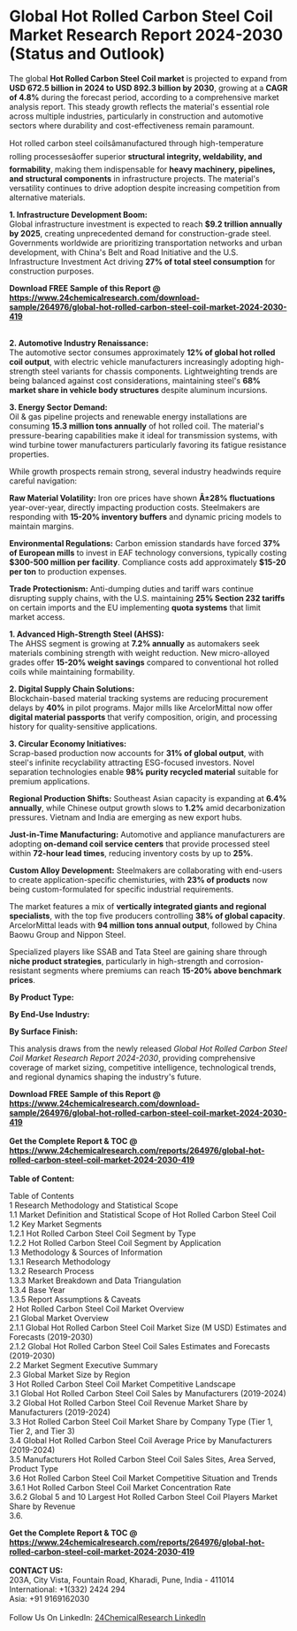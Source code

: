 <h1>Global Hot Rolled Carbon Steel Coil Market Research Report 2024-2030 (Status and Outlook)</h1><p>The global <strong>Hot Rolled Carbon Steel Coil market</strong> is projected to expand from <strong>USD 672.5 billion in 2024 to USD 892.3 billion by 2030</strong>, growing at a <strong>CAGR of 4.8%</strong> during the forecast period, according to a comprehensive market analysis report. This steady growth reflects the material's essential role across multiple industries, particularly in construction and automotive sectors where durability and cost-effectiveness remain paramount.</p><p>Hot rolled carbon steel coilsâmanufactured through high-temperature rolling processesâoffer superior <strong>structural integrity, weldability, and formability</strong>, making them indispensable for <strong>heavy machinery, pipelines, and structural components</strong> in infrastructure projects. The material's versatility continues to drive adoption despite increasing competition from alternative materials.</p><p><strong>1. Infrastructure Development Boom:</strong><br>
Global infrastructure investment is expected to reach <strong>$9.2 trillion annually by 2025</strong>, creating unprecedented demand for construction-grade steel. Governments worldwide are prioritizing transportation networks and urban development, with China's Belt and Road Initiative and the U.S. Infrastructure Investment Act driving <strong>27% of total steel consumption</strong> for construction purposes.</p><div><b>Download FREE Sample of this Report @ 
            <a href="https://www.24chemicalresearch.com/download-sample/264976/global-hot-rolled-carbon-steel-coil-market-2024-2030-419">
            https://www.24chemicalresearch.com/download-sample/264976/global-hot-rolled-carbon-steel-coil-market-2024-2030-419</a></b></div><br><p><strong>2. Automotive Industry Renaissance:</strong><br>
The automotive sector consumes approximately <strong>12% of global hot rolled coil output</strong>, with electric vehicle manufacturers increasingly adopting high-strength steel variants for chassis components. Lightweighting trends are being balanced against cost considerations, maintaining steel's <strong>68% market share in vehicle body structures</strong> despite aluminum incursions.</p><p><strong>3. Energy Sector Demand:</strong><br>
Oil &amp; gas pipeline projects and renewable energy installations are consuming <strong>15.3 million tons annually</strong> of hot rolled coil. The material's pressure-bearing capabilities make it ideal for transmission systems, with wind turbine tower manufacturers particularly favoring its fatigue resistance properties.</p><p>While growth prospects remain strong, several industry headwinds require careful navigation:</p><p><strong>Raw Material Volatility:</strong> Iron ore prices have shown <strong>Â±28% fluctuations</strong> year-over-year, directly impacting production costs. Steelmakers are responding with <strong>15-20% inventory buffers</strong> and dynamic pricing models to maintain margins.</p><p><strong>Environmental Regulations:</strong> Carbon emission standards have forced <strong>37% of European mills</strong> to invest in EAF technology conversions, typically costing <strong>$300-500 million per facility</strong>. Compliance costs add approximately <strong>$15-20 per ton</strong> to production expenses.</p><p><strong>Trade Protectionism:</strong> Anti-dumping duties and tariff wars continue disrupting supply chains, with the U.S. maintaining <strong>25% Section 232 tariffs</strong> on certain imports and the EU implementing <strong>quota systems</strong> that limit market access.</p><p><strong>1. Advanced High-Strength Steel (AHSS):</strong><br>
The AHSS segment is growing at <strong>7.2% annually</strong> as automakers seek materials combining strength with weight reduction. New micro-alloyed grades offer <strong>15-20% weight savings</strong> compared to conventional hot rolled coils while maintaining formability.</p><p><strong>2. Digital Supply Chain Solutions:</strong><br>
Blockchain-based material tracking systems are reducing procurement delays by <strong>40%</strong> in pilot programs. Major mills like ArcelorMittal now offer <strong>digital material passports</strong> that verify composition, origin, and processing history for quality-sensitive applications.</p><p><strong>3. Circular Economy Initiatives:</strong><br>
Scrap-based production now accounts for <strong>31% of global output</strong>, with steel's infinite recyclability attracting ESG-focused investors. Novel separation technologies enable <strong>98% purity recycled material</strong> suitable for premium applications.</p><p><strong>Regional Production Shifts:</strong> Southeast Asian capacity is expanding at <strong>6.4% annually</strong>, while Chinese output growth slows to <strong>1.2%</strong> amid decarbonization pressures. Vietnam and India are emerging as new export hubs.</p><p><strong>Just-in-Time Manufacturing:</strong> Automotive and appliance manufacturers are adopting <strong>on-demand coil service centers</strong> that provide processed steel within <strong>72-hour lead times</strong>, reducing inventory costs by up to <strong>25%</strong>.</p><p><strong>Custom Alloy Development:</strong> Steelmakers are collaborating with end-users to create application-specific chemisturies, with <strong>23% of products</strong> now being custom-formulated for specific industrial requirements.</p><p>The market features a mix of <strong>vertically integrated giants and regional specialists</strong>, with the top five producers controlling <strong>38% of global capacity</strong>. ArcelorMittal leads with <strong>94 million tons annual output</strong>, followed by China Baowu Group and Nippon Steel.</p><p>Specialized players like SSAB and Tata Steel are gaining share through <strong>niche product strategies</strong>, particularly in high-strength and corrosion-resistant segments where premiums can reach <strong>15-20% above benchmark prices</strong>.</p><p><strong>By Product Type:</strong></p><p><strong>By End-Use Industry:</strong></p><p><strong>By Surface Finish:</strong></p><p>This analysis draws from the newly released <em>Global Hot Rolled Carbon Steel Coil Market Research Report 2024-2030</em>, providing comprehensive coverage of market sizing, competitive intelligence, technological trends, and regional dynamics shaping the industry's future.</p><div><b>Download FREE Sample of this Report @ 
            <a href="https://www.24chemicalresearch.com/download-sample/264976/global-hot-rolled-carbon-steel-coil-market-2024-2030-419">
            https://www.24chemicalresearch.com/download-sample/264976/global-hot-rolled-carbon-steel-coil-market-2024-2030-419</a></b></div><br><div><b>Get the Complete Report & TOC @ 
            <a href="https://www.24chemicalresearch.com/reports/264976/global-hot-rolled-carbon-steel-coil-market-2024-2030-419">
            https://www.24chemicalresearch.com/reports/264976/global-hot-rolled-carbon-steel-coil-market-2024-2030-419</a></b></div><br>
            <b>Table of Content:</b><p>Table of Contents<br />
1 Research Methodology and Statistical Scope<br />
1.1 Market Definition and Statistical Scope of Hot Rolled Carbon Steel Coil<br />
1.2 Key Market Segments<br />
1.2.1 Hot Rolled Carbon Steel Coil Segment by Type<br />
1.2.2 Hot Rolled Carbon Steel Coil Segment by Application<br />
1.3 Methodology & Sources of Information<br />
1.3.1 Research Methodology<br />
1.3.2 Research Process<br />
1.3.3 Market Breakdown and Data Triangulation<br />
1.3.4 Base Year<br />
1.3.5 Report Assumptions & Caveats<br />
2 Hot Rolled Carbon Steel Coil Market Overview<br />
2.1 Global Market Overview<br />
2.1.1 Global Hot Rolled Carbon Steel Coil Market Size (M USD) Estimates and Forecasts (2019-2030)<br />
2.1.2 Global Hot Rolled Carbon Steel Coil Sales Estimates and Forecasts (2019-2030)<br />
2.2 Market Segment Executive Summary<br />
2.3 Global Market Size by Region<br />
3 Hot Rolled Carbon Steel Coil Market Competitive Landscape<br />
3.1 Global Hot Rolled Carbon Steel Coil Sales by Manufacturers (2019-2024)<br />
3.2 Global Hot Rolled Carbon Steel Coil Revenue Market Share by Manufacturers (2019-2024)<br />
3.3 Hot Rolled Carbon Steel Coil Market Share by Company Type (Tier 1, Tier 2, and Tier 3)<br />
3.4 Global Hot Rolled Carbon Steel Coil Average Price by Manufacturers (2019-2024)<br />
3.5 Manufacturers Hot Rolled Carbon Steel Coil Sales Sites, Area Served, Product Type<br />
3.6 Hot Rolled Carbon Steel Coil Market Competitive Situation and Trends<br />
3.6.1 Hot Rolled Carbon Steel Coil Market Concentration Rate<br />
3.6.2 Global 5 and 10 Largest Hot Rolled Carbon Steel Coil Players Market Share by Revenue<br />
3.6.</p><div><b>Get the Complete Report & TOC @ 
            <a href="https://www.24chemicalresearch.com/reports/264976/global-hot-rolled-carbon-steel-coil-market-2024-2030-419">
            https://www.24chemicalresearch.com/reports/264976/global-hot-rolled-carbon-steel-coil-market-2024-2030-419</a></b></div><br><b>CONTACT US:</b><br>
            203A, City Vista, Fountain Road, Kharadi, Pune, India - 411014<br>
            International: +1(332) 2424 294<br>
            Asia: +91 9169162030 <br><br>
            Follow Us On LinkedIn: <a href="https://www.linkedin.com/company/24chemicalresearch/">24ChemicalResearch LinkedIn</a>